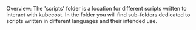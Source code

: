Overview:
The 'scripts' folder is a location for different scripts written to interact with kubecost. In the folder you will find sub-folders dedicated to scripts written in different languages and their intended use.